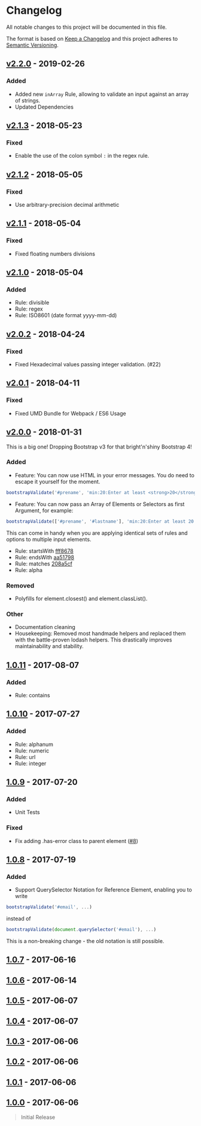 # Changelog
All notable changes to this project will be documented in this file.

The format is based on [Keep a Changelog](http://keepachangelog.com/en/1.0.0/)
and this project adheres to [Semantic Versioning](http://semver.org/spec/v2.0.0.html).

## [v2.2.0] - 2019-02-26

### Added

- Added new `inArray` Rule, allowing to validate an input against an array of strings.
- Updated Dependencies

## [v2.1.3] - 2018-05-23

### Fixed

- Enable the use of the colon symbol `:` in the regex rule.

## [v2.1.2] - 2018-05-05

### Fixed

- Use arbitrary-precision decimal arithmetic

## [v2.1.1] - 2018-05-04

### Fixed

- Fixed floating numbers divisions

## [v2.1.0] - 2018-05-04

### Added

- Rule: divisible
- Rule: regex
- Rule: ISO8601 (date format yyyy-mm-dd)

## [v2.0.2] - 2018-04-24

### Fixed

- Fixed Hexadecimal values passing integer validation. (#22)

## [v2.0.1] - 2018-04-11

### Fixed

- Fixed UMD Bundle for Webpack / ES6 Usage

## [v2.0.0] - 2018-01-31

This is a big one! Dropping Bootstrap v3 for that bright'n'shiny Bootstrap 4!

### Added

- Feature: You can now use HTML in your error messages. You do need to escape it yourself for the moment.

```javascript
bootstrapValidate('#prename', 'min:20:Enter at least <strong>20</strong> characters.');
```

- Feature: You can now pass an Array of Elements or Selectors as first Argument, for example:

```javascript
bootstrapValidate(['#prename', '#lastname'], 'min:20:Enter at least 20 characters!');
```

This can come in handy when you are applying identical sets of rules and options to multiple input elements.

- Rule: startsWith [fff8678](https://github.com/PascaleBeier/bootstrap-validate/commit/fff867887914a97876ae66c0b4867d46c17a02b6)
- Rule: endsWith [aa51798](https://github.com/PascaleBeier/bootstrap-validate/commit/aa51798fd7702183c683021a60fb8705e0306d2b)
- Rule: matches [208a5cf](https://github.com/PascaleBeier/bootstrap-validate/commit/208a5cf7ab17add9da153addcdcf90eefb9529be)
- Rule: alpha

### Removed

- Polyfills for element.closest() and element.classList().

### Other

- Documentation cleaning
- Housekeeping: Removed most handmade helpers and replaced them with the battle-proven lodash helpers. This drastically improves maintainability and stability.

## [1.0.11] - 2017-08-07

### Added

- Rule: contains

## [1.0.10] - 2017-07-27

### Added

- Rule: alphanum
- Rule: numeric
- Rule: url
- Rule: integer

## [1.0.9] - 2017-07-20

### Added

- Unit Tests

### Fixed

- Fix adding .has-error class to parent element ([#8](https://github.com/PascaleBeier/bootstrap-validate/issues/8))

## [1.0.8] - 2017-07-19

### Added

- Support QuerySelector Notation for Reference Element, enabling you to write

```js
bootstrapValidate('#email', ...)
```

instead of

```js
bootstrapValidate(document.querySelector('#email'), ...)
```

This is a non-breaking change - the old notation is still possible.


## [1.0.7] - 2017-06-16

## [1.0.6] - 2017-06-14

## [1.0.5] - 2017-06-07

## [1.0.4] - 2017-06-07

## [1.0.3] - 2017-06-06

## [1.0.2] - 2017-06-06

## [1.0.1] - 2017-06-06

[v2.2.0]: https://github.com/PascaleBeier/bootstrap-validate/compare/v2.1.3...v2.2.0
[v2.1.3]: https://github.com/PascaleBeier/bootstrap-validate/compare/v2.1.2...v2.1.3
[v2.1.2]: https://github.com/PascaleBeier/bootstrap-validate/compare/v2.1.1...v2.1.2
[v2.1.1]: https://github.com/PascaleBeier/bootstrap-validate/compare/v2.1.0...v2.1.1
[v2.1.0]: https://github.com/PascaleBeier/bootstrap-validate/compare/v2.0.2...v2.1.0
[v2.0.2]: https://github.com/PascaleBeier/bootstrap-validate/compare/v2.0.1...v2.0.2
[v2.0.1]: https://github.com/PascaleBeier/bootstrap-validate/compare/v2.0.0...v2.0.1
[v2.0.0]: https://github.com/PascaleBeier/bootstrap-validate/compare/1.0.11...v2.0.0
[1.0.11]: https://github.com/PascaleBeier/bootstrap-validate/compare/1.0.10...1.0.11
[1.0.10]: https://github.com/PascaleBeier/bootstrap-validate/compare/1.0.9...1.0.10
[1.0.9]: https://github.com/PascaleBeier/bootstrap-validate/compare/1.0.8...1.0.9
[1.0.8]: https://github.com/PascaleBeier/bootstrap-validate/compare/1.0.7...1.0.8
[1.0.7]: https://github.com/PascaleBeier/bootstrap-validate/compare/1.0.6...1.0.7
[1.0.6]: https://github.com/PascaleBeier/bootstrap-validate/compare/1.0.5...1.0.6
[1.0.5]: https://github.com/PascaleBeier/bootstrap-validate/compare/1.0.4...1.0.5
[1.0.4]: https://github.com/PascaleBeier/bootstrap-validate/compare/1.0.3...1.0.4
[1.0.3]: https://github.com/PascaleBeier/bootstrap-validate/compare/1.0.2...1.0.3
[1.0.2]: https://github.com/PascaleBeier/bootstrap-validate/compare/1.0.1...1.0.2
[1.0.1]: https://github.com/PascaleBeier/bootstrap-validate/compare/1.0.0...1.0.1
[1.0.0]: https://github.com/PascaleBeier/bootstrap-validate/commit/aa4fbffa625dc389292cc1246bd04573f9371e93

## [1.0.0] - 2017-06-06

> Initial Release
